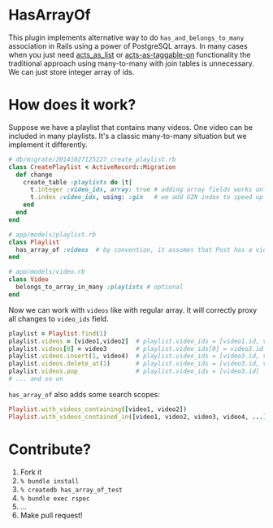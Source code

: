 HasArrayOf
==========

This plugin implements alternative way to do `has_and_belongs_to_many` association in Rails using a power of PostgreSQL arrays. In many cases when you just need [acts_as_list](https://github.com/swanandp/acts_as_list) or [acts-as-taggable-on](https://github.com/mbleigh/acts-as-taggable-on) functionality the traditional approach using many-to-many with join tables is unnecessary. We can just store integer array of ids.

# How does it work?

Suppose we have a playlist that contains many videos. One video can be included in many playlists. It's a classic many-to-many situation but we implement it differently.

```ruby
# db/migrate/20141027125227_create_playlist.rb
class CreatePlaylist < ActiveRecord::Migration
  def change
    create_table :playlists do |t|
      t.integer :video_ids, array: true # adding array fields works only starting from Rails 4
      t.index :video_ids, using: :gin   # we add GIN index to speed up specific queries on array
    end
  end
end

# app/models/playlist.rb
class Playlist
  has_array_of :videos  # by convention, it assumes that Post has a video_ids array field
end

# app/models/video.rb
class Video
  belongs_to_array_in_many :playlists # optional
end
```

Now we can work with `videos` like with regular array. It will correctly proxy all changes to `video_ids` field.

```ruby
playlist = Playlist.find(1)
playlist.videos = [video1,video2]  # playlist.video_ids = [video1.id, video2.id]
playlist.videos[0] = video3        # playlist.video_ids[0] = video3.id
playlist.videos.insert(1, video4)  # playlist.video_ids = [video3.id, video4.id, video2.id]
playlist.videos.delete_at(1)       # playlist.video_ids = [video3.id, video2.id]
playlist.videos.pop                # playlist.video_ids = [video3.id]
# ... and so on
```

`has_array_of` also adds some search scopes:

```ruby
Playlist.with_videos_containing([video1, video2])
Playlist.with_videos_contained_in([video1, video2, video3, video4, ...])
```

# Contribute?

1. Fork it
2. `% bundle install`
3. `% createdb has_array_of_test`
4. `% bundle exec rspec`
5. ...
6. Make pull request!
